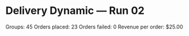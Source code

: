 # Delivery Dynamic — Run 02

Groups: 45
Orders placed: 23
Orders failed: 0
Revenue per order: $25.00